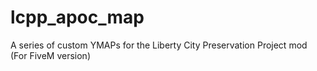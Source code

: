 # lcpp_apoc_map
A series of custom YMAPs for the Liberty City Preservation Project mod (For FiveM version)
